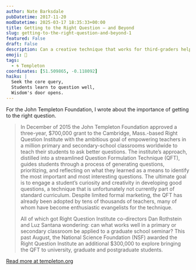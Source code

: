 ```yaml
---
author: Nate Barksdale
pubDatetime: 2017-11-20
modDatetime: 2025-03-17 18:35:33+00:00
title: Getting to the Right Question — and Beyond
slug: getting-to-the-right-question-and-beyond-1
featured: False
draft: False
description: Can a creative technique that works for third-graders help grad students launch their research careers?
emoji: 📝
tags:
  - 🌀 Templeton
coordinates: [51.509865, -0.118092]
haiku: |
  Seek the core query,
  Students learn to question well,
  Wisdom's door opens.
---
```


For the John Templeton Foundation, I wrote about the importance of getting to the right question.

> In December of 2015 the John Templeton Foundation approved a three-year, $700,000 grant to the Cambridge, Mass.-based Right Question Institute with the ambitious goal of empowering teachers in a million primary and secondary-school classrooms worldwide to teach their students to ask better questions. The institute’s approach, distilled into a streamlined Question Formulation Technique (QFT), guides students through a process of generating questions, prioritizing, and reflecting on what they learned as a means to identify the most important and most interesting questions. The ultimate goal is to engage a student’s curiosity and creativity in developing good questions, a technique that is unfortunately not currently part of standard curriculum. Despite limited formal marketing, the QFT has already been adopted by tens of thousands of teachers, many of whom have become enthusiastic evangelists for the technique.
>
> All of which got Right Question Institute co-directors Dan Rothstein and Luz Santana wondering: can what works well in a primary or secondary classroom be applied to a graduate school seminar? This past August, the National Science Foundation (NSF) awarded the Right Question Institute an additional $300,000 to explore bringing the QFT to university, graduate and postgraduate students.

[Read more at templeton.org](https://www.templeton.org/news/getting-right-question-beyond)
